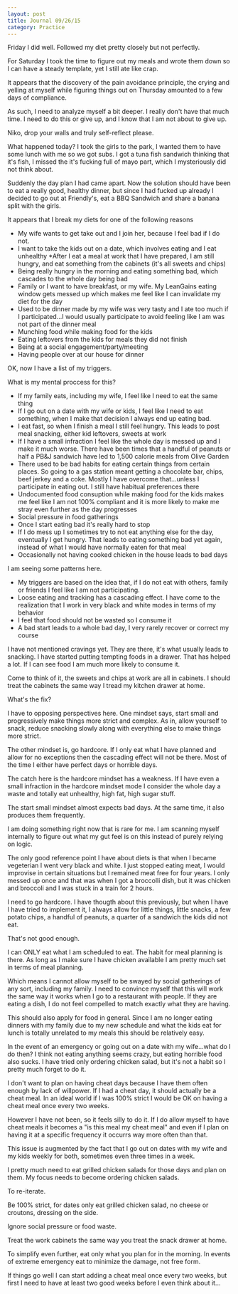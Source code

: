 ```yaml
---
layout: post
title: Journal 09/26/15
category: Practice
---
```

Friday I did well. Followed my diet pretty closely but not perfectly.

For Saturday I took the time to figure out my meals and wrote them down so I can have a steady template, yet I still ate like crap.

It appears that the discovery of the pain avoidance principle, the crying and yelling at myself while figuring things out on Thursday amounted to a few days of compliance.

As such, I need to analyze myself a bit deeper. I really don't have that much time. I need to do this or give up, and I know that I am not about to give up.

Niko, drop your walls and truly self-reflect please.

What happened today? I took the girls to the park, I wanted them to have some lunch with me so we got subs. I got a tuna fish sandwich thinking that it's fish, I missed the it's fucking full of mayo part, which I mysteriously did not think about.

Suddenly the day plan I had came apart. Now the solution should have been to eat a really good, healthy dinner, but since I had fucked up already I decided to go out at Friendly's, eat a BBQ Sandwich and share a banana split with the girls.

It appears that I break my diets for one of the following reasons

* My wife wants to get take out and I join her, because I feel bad if I do not.
* I want to take the kids out on a date, which involves eating and I eat unhealthy
*After I eat a meal at work that I have prepared, I am still hungry, and eat something from the cabinets (it's all sweets and chips)
* Being really hungry in the morning and eating something bad, which cascades to the whole day being bad
* Family or I want to have breakfast, or my wife. My LeanGains eating window gets messed up which makes me feel like I can invalidate my diet for the day
* Used to be dinner made by my wife was very tasty and I ate too much if I participated...I would usually participate to avoid feeling like I am was not part of the dinner meal
* Munching food while making food for the kids
* Eating leftovers from the kids for meals they did not finish
* Being at a social engagement/party/meeting
* Having people over at our house for dinner

OK, now I have a list of my triggers.

What is my mental proccess for this?

* If my family eats, including my wife, I feel like I need to eat the same thing
* If I go out on a date with my wife or kids, I feel like I need to eat something, when I make that decision I always end up eating bad.
* I eat fast, so when I finish a meal I still feel hungry. This leads to post meal snacking, either kid leftovers, sweets at work
* If I have a small infraction I feel like the whole day is messed up and I make it much worse. There have been times that a handful of peanuts or half a PB&J sandwich have led to 1,500 calorie meals from Olive Garden
* There used to be bad habits for eating certain things from certain places. So going to a gas station meant getting a chocolate bar, chips, beef jerkey and a coke. Mostly I have overcome that...unless I participate in eating out. I still have habitual preferences there
* Undocumented food consuption while making food for the kids makes me feel like I am not 100% compliant and it is more likely to make me stray even further as the day progresses
* Social pressure in food gatherings
* Once I start eating bad it's really hard to stop
* If I do mess up I sometimes try to not eat anything else for the day, eventually I get hungry. That leads to eating something bad yet again, instead of what I would have normally eaten for that meal
* Occasionally not having cooked chicken in the house leads to bad days

I am seeing some patterns here. 

* My triggers are based on the idea that, if I do not eat with others, family or friends I feel like I am not participating.
* Loose eating and tracking has a cascading effect. I have come to the realization that I work in very black and white modes in terms of my behavior
* I feel that food should not be wasted so I consume it
* A bad start leads to a whole bad day, I very rarely recover or correct my course

I have not mentioned cravings yet. They are there, it's what usually leads to snacking. I have started putting tempting foods in a drawer. That has helped a lot. If I can see food I am much more likely to consume it.

Come to think of it, the sweets and chips at work are all in cabinets. I should treat the cabinets the same way I tread my kitchen drawer at home.

What's the fix?

I have to opposing perspectives here. One mindset says, start small and progressively make things more strict and complex. As in, allow yourself to snack, reduce snacking slowly along with everything else to make things more strict.

The other mindset is, go hardcore. If I only eat what I have planned and allow for no exceptions then the cascading effect will not be there. Most of the time I either have perfect days or horrible days.

The catch here is the hardcore mindset has a weakness. If I have even a small infraction in the hardcore mindset mode I consider the whole day a waste and totally eat unhealthy, high fat, high sugar stuff.

The start small mindset almost expects bad days. At the same time, it also produces them frequently.

I am doing something right now that is rare for me. I am scanning myself internally to figure out what my gut feel is on this instead of purely relying on logic.

The only good reference point I have about diets is that when I became vegeterian I went very black and white. I just stopped eating meat, I would improvise in certain situations but I remained meat free for four years. I only messed up once and that was when I got a broccolli dish, but it was chicken and broccoli and I was stuck in a train for 2 hours.

I need to go hardcore. I have thougth about this previously, but when I have I have tried to implement it, I always allow for little things, little snacks, a few potato chips, a handful of peanuts, a quarter of a sandwich the kids did not eat.

That's not good enough.

I can ONLY eat what I am scheduled to eat. The habit for meal planning is there. As long as I make sure I have chicken available I am pretty much set in terms of meal planning.

Which means I cannot allow myself to be swayed by social gatherings of any sort, including my family. I need to convince myself that this will work the same way it works when I go to a restaurant with people. If they are eating a dish, I do not feel compelled to match exactly what they are having.

This should also apply for food in general. Since I am no longer eating dinners with my family due to my new schedule and what the kids eat for lunch is totally unrelated to my meals this should be relatively easy.

In the event of an emergency or going out on a date with my wife...what do I do then? I think not eating anything seems crazy, but eating horrible food also sucks. I have tried only ordering chicken salad, but it's not a habit so I pretty much forget to do it.

I don't want to plan on having cheat days because I have them often enough by lack of willpower. If I had a cheat day, it should actually be a cheat meal. In an ideal world if I was 100% strict I would be OK on having a cheat meal once every two weeks.

However I have not been, so it feels silly to do it. If I do allow myself to have cheat meals it becomes a "is this meal my cheat meal" and even if I plan on having it at a specific frequency it occurrs way more often than that.

This issue is augmented by the fact that I go out on dates with my wife and my kids weekly for both, sometimes even three times in a week.

I pretty much need to eat grilled chicken salads for those days and plan on them. My focus needs to become ordering chicken salads.

To re-iterate.

Be 100% strict, for dates only eat grilled chicken salad, no cheese or croutons, dressing on the side.

Ignore social pressure or food waste.

Treat the work cabinets the same way you treat the snack drawer at home.

To simplify even further, eat only what you plan for in the morning. In events of extreme emergency eat to minimize the damage, not free form. 

If things go well I can start adding a cheat meal once every two weeks, but first I need to have at least two good weeks before I even think about it...
